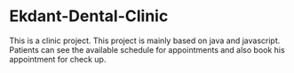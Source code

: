# Ekdant-Dental-Clinic
This is a clinic project. This project is mainly based on java and javascript. Patients can see the available schedule for appointments and also book his appointment for check up. 
